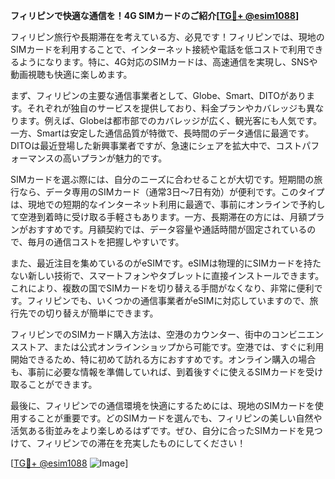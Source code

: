 **フィリピンで快適な通信を！4G SIMカードのご紹介[[TG💪+ @esim1088](https://t.me/s/esim1088)]**

フィリピン旅行や長期滞在を考えている方、必見です！フィリピンでは、現地のSIMカードを利用することで、インターネット接続や電話を低コストで利用できるようになります。特に、4G対応のSIMカードは、高速通信を実現し、SNSや動画視聴も快適に楽しめます。

まず、フィリピンの主要な通信事業者として、Globe、Smart、DITOがあります。それぞれが独自のサービスを提供しており、料金プランやカバレッジも異なります。例えば、Globeは都市部でのカバレッジが広く、観光客にも人気です。一方、Smartは安定した通信品質が特徴で、長時間のデータ通信に最適です。DITOは最近登場した新興事業者ですが、急速にシェアを拡大中で、コストパフォーマンスの高いプランが魅力的です。

SIMカードを選ぶ際には、自分のニーズに合わせることが大切です。短期間の旅行なら、データ専用のSIMカード（通常3日～7日有効）が便利です。このタイプは、現地での短期的なインターネット利用に最適で、事前にオンラインで予約して空港到着時に受け取る手軽さもあります。一方、長期滞在の方には、月額プランがおすすめです。月額契約では、データ容量や通話時間が固定されているので、毎月の通信コストを把握しやすいです。

また、最近注目を集めているのがeSIMです。eSIMは物理的にSIMカードを持たない新しい技術で、スマートフォンやタブレットに直接インストールできます。これにより、複数の国でSIMカードを切り替える手間がなくなり、非常に便利です。フィリピンでも、いくつかの通信事業者がeSIMに対応していますので、旅行先での切り替えが簡単にできます。

フィリピンでのSIMカード購入方法は、空港のカウンター、街中のコンビニエンスストア、または公式オンラインショップから可能です。空港では、すぐに利用開始できるため、特に初めて訪れる方におすすめです。オンライン購入の場合も、事前に必要な情報を準備していれば、到着後すぐに使えるSIMカードを受け取ることができます。

最後に、フィリピンでの通信環境を快適にするためには、現地のSIMカードを使用することが重要です。どのSIMカードを選んでも、フィリピンの美しい自然や活気ある街並みをより楽しめるはずです。ぜひ、自分に合ったSIMカードを見つけて、フィリピンでの滞在を充実したものにしてください！

[[TG💪+ @esim1088](https://t.me/s/esim1088) ![Image](https://i.postimg.cc/Y0z9fWf4/image.png)]